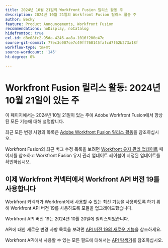 ```yaml
---
title: 2024년 10월 21일의 Workfront Fusion 릴리스 활동 주
description: 2024년 10월 21일의 Workfront Fusion 릴리스 활동 주
author: Becky
feature: Product Announcements, Workfront Fusion
recommendations: noDisplay, noCatalog
hidefromtoc: true
exl-id: d8e08fc2-95da-4246-aa8a-1016f200e47e
source-git-commit: 77ec3c007ce7c49ff760145fafcd7f62b273a18f
workflow-type: tm+mt
source-wordcount: '145'
ht-degree: 0%

---
```


# Workfront Fusion 릴리스 활동: 2024년 10월 21일이 있는 주

이 페이지에서는 2024년 10월 21일이 있는 주에 Adobe Workfront Fusion에서 향상된 모든 기능에 대해 설명합니다.

최근 모든 변경 사항의 목록은 [Adobe Workfront Fusion 릴리스 활동](/help/workfront-fusion/fusion-product-releases/fusion-release-activity.md)을 참조하십시오.

Workfront Fusion의 최근 버그 수정 목록을 보려면 [Workfront 유지 관리 업데이트](https://experienceleague.adobe.com/docs/workfront-known-issues/releases/current-updates.html?lang=ko) 페이지를 참조하고 Workfront Fusion 유지 관리 업데이트 레이블이 지정된 업데이트를 확인하십시오.

## 이제 Workfront 커넥터에서 Workfront API 버전 19를 사용합니다

Workfront 커넥터가 Workfront에서 사용할 수 있는 최신 기능을 사용하도록 하기 위해 Workfront API 버전 19를 사용하도록 모듈을 업그레이드했습니다.

Workfront API 버전 19는 2024년 10월 20일에 릴리스되었습니다.

API에 대한 새로운 변경 사항 목록을 보려면 [API 버전 19의 새로운 기능](https://experienceleague.adobe.com/ko/docs/workfront/using/adobe-workfront-api/api-notes/new-api-version-19)을 참조하세요.

Workfront API에서 사용할 수 있는 모든 필드에 대해서는 [API 탐색기](https://developer.adobe.com/workfront/api-explorer)를 참조하십시오.
